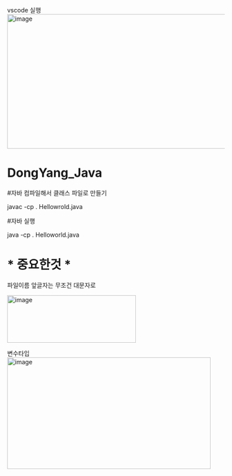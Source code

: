 vscode 실행
<img width="1145" height="312" alt="image" src="https://github.com/user-attachments/assets/0dbab82e-6fac-4ae0-86fe-73fd072ad1ed" />

# DongYang_Java

#자바 컴파일해서 클래스 파일로 만들기

javac -cp .  Hellowrold.java

#자바 실행

java -cp . Helloworld.java

# * 중요한것 * 
 파일이름 앞글자는 무조건 대문자로 

<img width="298" height="110" alt="image" src="https://github.com/user-attachments/assets/615d7b9b-3969-442b-aae6-963148be92c1" />


변수타입 
<img width="471" height="259" alt="image" src="https://github.com/user-attachments/assets/fb5450ca-3baf-4210-983d-64a079c9fd69" />
